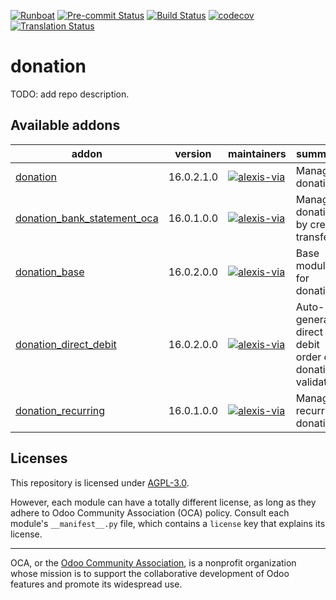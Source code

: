 
[![Runboat](https://img.shields.io/badge/runboat-Try%20me-875A7B.png)](https://runboat.odoo-community.org/builds?repo=OCA/donation&target_branch=16.0)
[![Pre-commit Status](https://github.com/OCA/donation/actions/workflows/pre-commit.yml/badge.svg?branch=16.0)](https://github.com/OCA/donation/actions/workflows/pre-commit.yml?query=branch%3A16.0)
[![Build Status](https://github.com/OCA/donation/actions/workflows/test.yml/badge.svg?branch=16.0)](https://github.com/OCA/donation/actions/workflows/test.yml?query=branch%3A16.0)
[![codecov](https://codecov.io/gh/OCA/donation/branch/16.0/graph/badge.svg)](https://codecov.io/gh/OCA/donation)
[![Translation Status](https://translation.odoo-community.org/widgets/donation-16-0/-/svg-badge.svg)](https://translation.odoo-community.org/engage/donation-16-0/?utm_source=widget)

<!-- /!\ do not modify above this line -->

# donation

TODO: add repo description.

<!-- /!\ do not modify below this line -->

<!-- prettier-ignore-start -->

[//]: # (addons)

Available addons
----------------
addon | version | maintainers | summary
--- | --- | --- | ---
[donation](donation/) | 16.0.2.1.0 | [![alexis-via](https://github.com/alexis-via.png?size=30px)](https://github.com/alexis-via) | Manage donations
[donation_bank_statement_oca](donation_bank_statement_oca/) | 16.0.1.0.0 | [![alexis-via](https://github.com/alexis-via.png?size=30px)](https://github.com/alexis-via) | Manage donations by credit transfer
[donation_base](donation_base/) | 16.0.2.0.0 | [![alexis-via](https://github.com/alexis-via.png?size=30px)](https://github.com/alexis-via) | Base module for donations
[donation_direct_debit](donation_direct_debit/) | 16.0.2.0.0 | [![alexis-via](https://github.com/alexis-via.png?size=30px)](https://github.com/alexis-via) | Auto-generate direct debit order on donation validation
[donation_recurring](donation_recurring/) | 16.0.1.0.0 | [![alexis-via](https://github.com/alexis-via.png?size=30px)](https://github.com/alexis-via) | Manage recurring donations

[//]: # (end addons)

<!-- prettier-ignore-end -->

## Licenses

This repository is licensed under [AGPL-3.0](LICENSE).

However, each module can have a totally different license, as long as they adhere to Odoo Community Association (OCA)
policy. Consult each module's `__manifest__.py` file, which contains a `license` key
that explains its license.

----
OCA, or the [Odoo Community Association](http://odoo-community.org/), is a nonprofit
organization whose mission is to support the collaborative development of Odoo features
and promote its widespread use.
